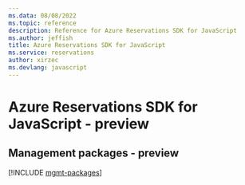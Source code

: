 ```yaml
---
ms.data: 08/08/2022
ms.topic: reference
description: Reference for Azure Reservations SDK for JavaScript
ms.author: jeffish
title: Azure Reservations SDK for JavaScript
ms.service: reservations
author: xirzec
ms.devlang: javascript
---
```

# Azure Reservations SDK for JavaScript - preview

## Management packages - preview
[!INCLUDE [mgmt-packages](reservations-mgmt-index.md)]
